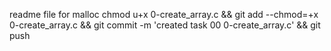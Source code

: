 readme file for malloc
chmod u+x 0-create_array.c && git add --chmod=+x 0-create_array.c && git commit -m 'created task 00 0-create_array.c' && git push